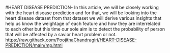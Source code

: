 #HEART DISEASE PREDICTION-
In this article, we will be closely working with the heart disease prediction and for that, we will be looking into the heart disease dataset from that dataset we will derive various insights that help us know the weightage of each feature and how they are interrelated to each other but this time our sole aim is to detect the probability of person that will be affected by a savior heart problem or not.
https://raw.githack.com/PoojithaChandragiri/HEART-DISEASE-PREDICTION/main/mp.html
